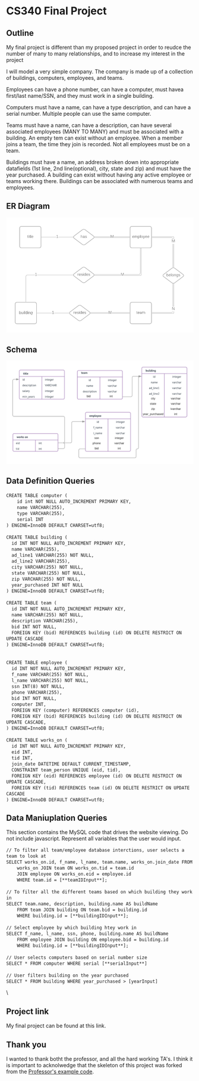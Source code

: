 # CS340 Final Project

## Outline
My final project is different than my proposed project in order to reudce the number of many to many relationships, and to increase my interest in the project

I will model a very simple company. The company is made up of a collection of buildings, computers, employees, and teams.

Employees can have a phone number, can have a computer, must havea first/last name/SSN, and they must work in a single building.

Computers must have a name, can have a type description, and can have a serial number. Multiple people can use the same computer.

Teams must have a name, can have a description, can have several associated employees (MANY TO MANY) and must be associated with a building. An empty tem can exist without an employee. When a member joins a team, the time they join is recorded. Not all employees must be on a team.


Buildings must have a name, an address broken down into appropriate datafields (1st line, 2nd line(optional), city, state and zip) and must have the year purchased. A building can exist without having any active employee or teams working there. Buildings can be associated with numerous teams and employees.

## ER Diagram
![Final Project ER Diagram](ERdiagram.png)
## Schema
![Final Project Schema](schema.png)
## Data Definition Queries

```
CREATE TABLE computer (
    id int NOT NULL AUTO_INCREMENT PRIMARY KEY,
    name VARCHAR(255),
    type VARCHAR(255),
    serial INT
) ENGINE=InnoDB DEFAULT CHARSET=utf8;

CREATE TABLE building (
  id INT NOT NULL AUTO_INCREMENT PRIMARY KEY,
  name VARCHAR(255),
  ad_line1 VARCHAR(255) NOT NULL,
  ad_line2 VARCHAR(255),
  city VARCHAR(255) NOT NULL,
  state VARCHAR(255) NOT NULL,
  zip VARCHAR(255) NOT NULL,
  year_purchased INT NOT NULL
) ENGINE=InnoDB DEFAULT CHARSET=utf8;

CREATE TABLE team (
  id INT NOT NULL AUTO_INCREMENT PRIMARY KEY,
  name VARCHAR(255) NOT NULL,
  description VARCHAR(255),
  bid INT NOT NULL,
  FOREIGN KEY (bid) REFERENCES building (id) ON DELETE RESTRICT ON UPDATE CASCADE
) ENGINE=InnoDB DEFAULT CHARSET=utf8;


CREATE TABLE employee (
  id INT NOT NULL AUTO_INCREMENT PRIMARY KEY,
  f_name VARCHAR(255) NOT NULL,
  l_name VARCHAR(255) NOT NULL,
  ssn INT(8) NOT NULL,
  phone VARCHAR(255),
  bid INT NOT NULL,
  computer INT,
  FOREIGN KEY (computer) REFERENCES computer (id),
  FOREIGN KEY (bid) REFERENCES building (id) ON DELETE RESTRICT ON UPDATE CASCADE,
) ENGINE=InnoDB DEFAULT CHARSET=utf8;

CREATE TABLE works_on (
  id INT NOT NULL AUTO_INCREMENT PRIMARY KEY,
  eid INT,
  tid INT,
  join_date DATETIME DEFAULT CURRENT_TIMESTAMP,
  CONSTRAINT team_person UNIQUE (eid, tid),
  FOREIGN KEY (eid) REFERENCES employee (id) ON DELETE RESTRICT ON UPDATE CASCADE,
  FOREIGN KEY (tid) REFERENCES team (id) ON DELETE RESTRICT ON UPDATE CASCADE
) ENGINE=InnoDB DEFAULT CHARSET=utf8;
```
  

## Data Maniuplation Queries
This section contains the MySQL code that drives the website viewing. Do not include javascript. Represent all variables that the user would input.

```
// To filter all team/employee database interctions, user selects a team to look at
SELECT works_on.id, f_name, l_name, team.name, works_on.join_date FROM
    works_on JOIN team ON works_on.tid = team.id
    JOIN employee ON works_on.eid = employee.id
    WHERE team.id = [**teamIDInput**];
    
// To filter all the different teams based on which building they work in
SELECT team.name, description, building.name AS buildName 
    FROM team JOIN building ON team.bid = building.id 
    WHERE building.id = [**buildingIDInput**];
    
// Select employee by which building htey work in
SELECT f_name, l_name, ssn, phone, building.name AS buildName 
    FROM employee JOIN building ON employee.bid = building.id 
    WHERE building.id = [**buildingIDInput**];
    
// User selects computers based on serial number size
SELECT * FROM computer WHERE serial [**serialInput**]

// User filters building on the year purchased
SELECT * FROM building WHERE year_purchased > [yearInput]
```



\


## Project link
My final project can be found at this link.

## Thank you
I wanted to thank botht the professor, and all the hard working TA's. I think it is important to acknolwedge that the skeleton of this project was forked from the [Professor's example code](https://github.com/wolfordj/CS340-Sample-Web-App).


